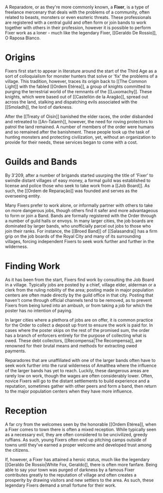 A Reparadore, or as they're more commonly known, a **Fixer**, is a type of freelance mercenary that deals with the problems of a community, often related to beasts, monsters or even esoteric threats. These professionals are registered with a central guild and often form or join bands to work together with others in their profession, however it is possible to perform Fixer work as a loner - much like the legendary Fixer, [[Geraldo De Rossio]], O Raposa Blanco.

# Origins

Fixers first start to appear in literature around the start of the Third Age as a sort of colloquialism for monster hunters that solve or 'fix' the problems of a village. This tradition, however, traces its origin back to [[The Common Light]] with the fabled [[Ordem Etérea]], a group of knights committed to purging the terrestrial world of the remnants of the [[Luxomachy]]. These knights, which were based out of [[Castellón de la Aragão]], spread out across the land, stalking and dispatching evils associated with the [[Smoladh]], the lord of darkness.

After the [[Treaty of Oisín]] banished the elder races, the order disbanded and retreated to [[An-Talamh]], however, the need for roving protectors to patrol the land remained. A number of members of the order were humans and so remained after the banishment. These people took up the task of hunting monsters and protecting civilization, yet, without an organization to provide for their needs, these services began to come with a cost.

# Guilds and Bands

By 3'209, after a number of brigands started usurping the title of 'Fixer' to swindle distant villages of easy money, a formal guild was established to license and police those who seek to take work from a [[Job Board]].  As such, the [[Ordem de Reparação]] was founded and serves as the overseeing entity.

Many Fixers prefer to work alone, or informally partner with others to take on more dangerous jobs, though others find it safer and more advantageous to form or join a Band. Bands are formally registered with the Order through a number of guild halls or envoys. In many larger cities, the job boards are dominated by larger bands, who unofficially parcel out jobs to those who join their ranks. For instance, the [[Broed Band]] of [[Salasandra]] has a firm grip on the job boards of the Royal City and many of its surrounding villages, forcing independent Fixers to seek work further and further in the wilderness.

# Finding Work

As it has been from the start, Fixers find work by consulting the Job Board in a village. Typically jobs are posted by a chief, village elder, alderman or a clerk from the ruling nobility of the area; posting made in major population centers are often made directly by the guild office in that city. Posting that haven't come through official channels tend to be removed, as to prevent Fixers from being lured into an ambush, or from taking a job for which the poster has no intention of paying. 

In larger cities where a plethora of jobs are on offer, it is common practice for the Order to collect a deposit up front to ensure the work is paid for. In cases where the poster skips on the rest of the promised sum,  the order has a branch of enforcers entirely for the purpose of collecting what is owed. These debt collectors, [[Recompensa|The Recompensa]], are renowned for their brutal means and methods for extracting owed payments.

Reparadores that are unaffiliated with one of the larger bands often have to seek work further into the rural wilderness of Amalthea where the influence of the larger bands has yet to reach. Luckily, these dangerous areas are rarely low on work, though the wages are often considerably lower. Often, novice Fixers will go to the distant settlements to build experience and a reputation, sometimes gather with other peers and form a  band, then return to the major population centers when they have more influence.

# Reception

A far cry from the welcomes seen by the honorable [[Ordem Etérea]], when a Fixer comes to town there is often a mixed reception. While typically seen as a necessary evil, they are often considered to be uncivilized, greedy ruffians. As such, young Fixers often end up pitching camps outside of towns until they've earned a proper welcome and developed trust among the citizens.

If, however, a Fixer has attained a heroic status, much like the legendary [[Geraldo De Rossio|White Fox, Geraldo]], there is often more fanfare. Being able to say your town was purged of darkness by a famous Fixer contributes greatly to the reputation of village and often creates a prosperity by drawing visitors and new settlers to the area. As such, these legendary Fixers demand a small fortune for their work.